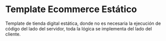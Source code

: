 # Template Ecommerce Estático

Template de tienda digital estática, donde no es necesaria la ejecución de código del lado del servidor, toda la lógica se implementa del lado del cliente.
